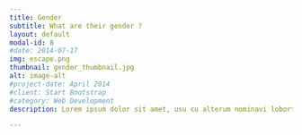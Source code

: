```yaml
---
title: Gender
subtitle: What are their gender ? 
layout: default
modal-id: 8
#date: 2014-07-17
img: escape.png
thumbnail: gender_thumbnail.jpg
alt: image-alt
#project-date: April 2014
#client: Start Bootstrap
#category: Web Development
description: Lorem ipsum dolor sit amet, usu cu alterum nominavi lobortis. At duo novum diceret. Tantas apeirian vix et, usu sanctus postulant inciderint ut, populo diceret necessitatibus in vim. Cu eum dicam feugiat noluisse.

---
```

